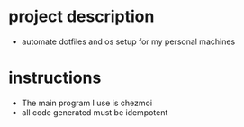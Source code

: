 # project description
- automate dotfiles and os setup for my personal machines

# instructions
- The main program I use is chezmoi
- all code generated must be idempotent